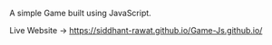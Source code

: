 A simple Game built using JavaScript.

Live Website -> https://siddhant-rawat.github.io/Game-Js.github.io/
